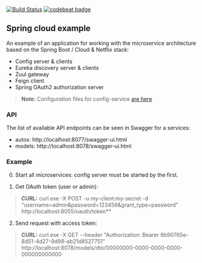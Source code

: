 [![Build Status](https://travis-ci.org/Paz1506/cloud-example.svg?branch=master)](https://travis-ci.org/Paz1506/cloud-example)
[![codebeat badge](https://codebeat.co/badges/fde06c30-2c9c-4b85-996d-1fdadc2d8419)](https://codebeat.co/projects/github-com-paz1506-cloud-example-master)

<h2>Spring cloud example</h2>

An example of an application for working with the microservice architecture based on the Spring Boot / Cloud & Netflix stack:
* Config server & clients
* Eureka discovery server & clients
* Zuul gateway
* Feign client
* Spring OAuth2 authorization server

> **Note:** Configuration files for config-service [are here](https://github.com/Paz1506/spring-cloud-config)

<h3>API</h3>

The list of available API endpoints can be seen in Swagger for a services:
* autos: http://localhost:8077/swagger-ui.html
* models: http://localhost:8078/swagger-ui.html

<h3>Example</h3>

0) Start all microservices: config server must be started by the first.

1) Get OAuth token (user or admin):

> **CURL:** curl.exe -X POST -u my-client:my-secret -d "username=admin&password=123456&grant_type=password" http://localhost:8055/oauth/token**

2) Send request with access token:

> **CURL:** curl.exe -X GET --header "Authorization: Bearer 6b90765e-8d51-4d27-9d98-ab21d8527751"  http://localhost:8078/models/dto/00000000-0000-0000-0000-000000000000
